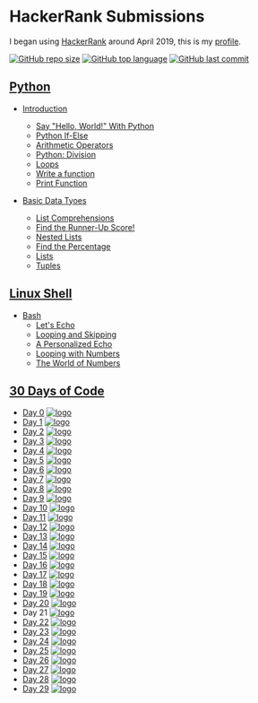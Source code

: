 # HackerRank Submissions

I began using [HackerRank](https://www.hackerrank.com/) around April 2019, this is
my [profile](https://www.hackerrank.com/deejaynof).

[![GitHub repo size](https://img.shields.io/github/repo-size/ibLeDy/hackerrank-submissions)](https://github.com/ibLeDy/hackerrank-submissions)
[![GitHub top language](https://img.shields.io/github/languages/top/ibLeDy/hackerrank-submissions)](https://github.com/ibLeDy/hackerrank-submissions/search?l=python)
[![GitHub last commit](https://img.shields.io/github/last-commit/ibLeDy/hackerrank-submissions)](https://github.com/ibLeDy/hackerrank-submissions/commits/master)

## [Python](https://www.hackerrank.com/domains/python)

- [Introduction](https://www.hackerrank.com/domains/python?filters%5Bsubdomains%5D%5B%5D=py-introduction)
  - [Say "Hello, World!" With Python](./python/introduction/hello_world.py)
  - [Python If-Else](./python/introduction/python_if_else.py)
  - [Arithmetic Operators](./python/introduction/arithmetic_operators.py)
  - [Python: Division](./python/introduction/python_division.py)
  - [Loops](./python/introduction/loops.py)
  - [Write a function](./python/introduction/write_a_function.py)
  - [Print Function](./python/introduction/print_function.py)

- [Basic Data Tyoes](https://www.hackerrank.com/domains/python?filters%5Bsubdomains%5D%5B%5D=py-basic-data-types)
  - [List Comprehensions](./python/basic-data-types/list_comprehensions.py)
  - [Find the Runner-Up Score!](./python/basic-data-types/find_the_runner_up_score.py)
  - [Nested Lists](./python/basic-data-types/nested_lists.py)
  - [Find the Percentage](./python/basic-data-types/find_the_percentage.py)
  - [Lists](./python/basic-data-types/lists.py)
  - [Tuples](./python/basic-data-types/tuples.py)

## [Linux Shell](https://www.hackerrank.com/domains/shell)

- [Bash](https://www.hackerrank.com/domains/shell?filters%5Bsubdomains%5D%5B%5D=bash)
  - [Let's Echo](./linux-shell/bash/lets_echo)
  - [Looping and Skipping](./linux-shell/bash/looping_and_skipping)
  - [A Personalized Echo](./linux-shell/bash/a_personalized_echo)
  - [Looping with Numbers](./linux-shell/bash/looping_with_numbers)
  - [The World of Numbers](./linux-shell/bash/the_world_of_numbers)

## [30 Days of Code](https://www.hackerrank.com/domains/tutorials/30-days-of-code)

- [Day 0](./30-days-of-code/day00.py) [![logo]](https://www.hackerrank.com/challenges/30-hello-world/problem)
- [Day 1](./30-days-of-code/day01.py) [![logo]](https://www.hackerrank.com/challenges/30-data-types/problem)
- [Day 2](./30-days-of-code/day02.py) [![logo]](https://www.hackerrank.com/challenges/30-operators/problem)
- [Day 3](./30-days-of-code/day03.py) [![logo]](https://www.hackerrank.com/challenges/30-conditional-statements/problem)
- [Day 4](./30-days-of-code/day04.py) [![logo]](https://www.hackerrank.com/challenges/30-class-vs-instance/problem)
- [Day 5](./30-days-of-code/day05.py) [![logo]](https://www.hackerrank.com/challenges/30-loops/problem)
- [Day 6](./30-days-of-code/day06.py) [![logo]](https://www.hackerrank.com/challenges/30-review-loop/problem)
- [Day 7](./30-days-of-code/day07.py) [![logo]](https://www.hackerrank.com/challenges/30-arrays/problem)
- [Day 8](./30-days-of-code/day08.py) [![logo]](https://www.hackerrank.com/challenges/30-dictionaries-and-maps/problem)
- [Day 9](./30-days-of-code/day09.py) [![logo]](https://www.hackerrank.com/challenges/30-recursion/problem)
- [Day 10](./30-days-of-code/day10.py) [![logo]](https://www.hackerrank.com/challenges/30-binary-numbers/problem)
- [Day 11](./30-days-of-code/day11.py) [![logo]](https://www.hackerrank.com/challenges/30-2d-arrays/problem)
- [Day 12](./30-days-of-code/day12.py) [![logo]](https://www.hackerrank.com/challenges/30-inheritance/problem)
- [Day 13](./30-days-of-code/day13.py) [![logo]](https://www.hackerrank.com/challenges/30-abstract-classes/problem)
- [Day 14](./30-days-of-code/day14.py) [![logo]](https://www.hackerrank.com/challenges/30-scope/problem)
- [Day 15](./30-days-of-code/day15.py) [![logo]](https://www.hackerrank.com/challenges/30-linked-list/problem)
- [Day 16](./30-days-of-code/day16.py) [![logo]](https://www.hackerrank.com/challenges/30-exceptions-string-to-integer/problem)
- [Day 17](./30-days-of-code/day17.py) [![logo]](https://www.hackerrank.com/challenges/30-more-exceptions/problem)
- [Day 18](./30-days-of-code/day18.py) [![logo]](https://www.hackerrank.com/challenges/30-queues-stacks/problem)
- [Day 19](./30-days-of-code/day19.py) [![logo]](https://www.hackerrank.com/challenges/30-interfaces/problem)
- [Day 20](./30-days-of-code/day20.py) [![logo]](https://www.hackerrank.com/challenges/30-sorting/problem)
- Day 21 [![logo]](https://www.hackerrank.com/challenges/30-generics/problem)
- [Day 22](./30-days-of-code/day22.py) [![logo]](https://www.hackerrank.com/challenges/30-binary-search-trees/problem)
- [Day 23](./30-days-of-code/day23.py) [![logo]](https://www.hackerrank.com/challenges/30-binary-trees/problem)
- [Day 24](./30-days-of-code/day24.py) [![logo]](https://www.hackerrank.com/challenges/30-linked-list-deletion/problem)
- [Day 25](./30-days-of-code/day25.py) [![logo]](https://www.hackerrank.com/challenges/30-running-time-and-complexity/problem)
- [Day 26](./30-days-of-code/day26.py) [![logo]](https://www.hackerrank.com/challenges/30-nested-logic/problem)
- [Day 27](./30-days-of-code/day27.py) [![logo]](https://www.hackerrank.com/challenges/30-testing/problem)
- [Day 28](./30-days-of-code/day28.py) [![logo]](https://www.hackerrank.com/challenges/30-regex-patterns/problem)
- [Day 29](./30-days-of-code/day29.py) [![logo]](https://www.hackerrank.com/challenges/30-bitwise-and/problem)

[logo]: https://s3.us-east-2.amazonaws.com/upload-icon/uploads/icons/png/12828268421557901896-16.png "Docs Logo"
